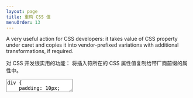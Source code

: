 ```yaml
---
layout: page
title: 重构 CSS 值
menuOrder: 13
---
```

A very useful action for CSS developers: it takes value of CSS property under caret and copies it into vendor-prefixed variations with additional transformations, if required.

对 CSS 开发很实用的功能： 将插入符所在的 CSS 属性值复制给带厂商前缀的属性中。

<textarea class="movie-def">
div {
	padding: 10px;
	
	-webkit-transform: rotate(|45deg);
	-moz-transform: rotate(45deg);
	-ms-transform: rotate(45deg);
	-o-transform: rotate(45deg);
	transform: rotate(45deg);

	opacity: 0.6;
	filter: alpha(opacity=60);
}
@@@
tooltip: Modify value of CSS property
wait: 500
run: {command: 'delCharRight', times: 2}
wait: 500
type: 50
wait: 1000
tooltip: {text: 'Run “Reflect CSS Value” action to copy current value to all its vendor-prefixed variants', wait: 6000}
run: emmet.reflect_css_value ::: “Reflect CSS Value” (Cmd-B)
wait: 1000
moveTo: 9:16
wait: 1000
run: delCharLeft
type: 7
wait: 500
tooltip: {text: 'Note that action knows some browser-specific differences', pos: '10:26'}
wait: 500
run: emmet.reflect_css_value
@@@
mode: text/css
</textarea>